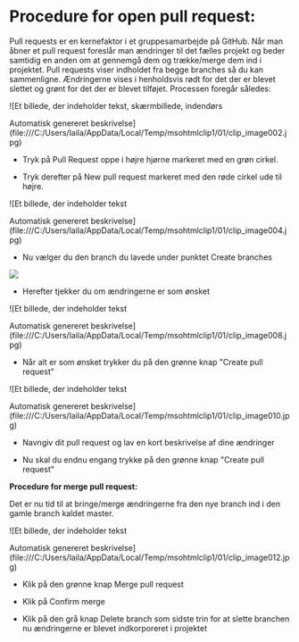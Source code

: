 # Procedure for open pull request: 

Pull requests er en kernefaktor i et gruppesamarbejde på GitHub. Når man åbner et pull request foreslår man ændringer til det fælles projekt og beder samtidig en anden om at gennemgå dem og trække/merge dem ind i projektet. Pull requests viser indholdet fra begge branches så du kan sammenligne. Ændringerne vises i henholdsvis rødt for det der er blevet slettet og grønt for det der er blevet tilføjet. Processen foregår således:

![Et billede, der indeholder tekst, skærmbillede, indendørs

Automatisk genereret beskrivelse](file:///C:/Users/laila/AppData/Local/Temp/msohtmlclip1/01/clip_image002.jpg)

- Tryk på Pull Request oppe i højre hjørne markeret med en grøn cirkel.

- Tryk derefter på New pull request markeret med den røde cirkel ude til højre.

![Et billede, der indeholder tekst

Automatisk genereret beskrivelse](file:///C:/Users/laila/AppData/Local/Temp/msohtmlclip1/01/clip_image004.jpg)

- Nu vælger du den branch du lavede under punktet Create branches

![](file:///C:/Users/laila/AppData/Local/Temp/msohtmlclip1/01/clip_image006.jpg)

- Herefter tjekker du om ændringerne er som ønsket

![Et billede, der indeholder tekst

Automatisk genereret beskrivelse](file:///C:/Users/laila/AppData/Local/Temp/msohtmlclip1/01/clip_image008.jpg)

- Når alt er som ønsket trykker du på den grønne knap "Create pull request"

![Et billede, der indeholder tekst

Automatisk genereret beskrivelse](file:///C:/Users/laila/AppData/Local/Temp/msohtmlclip1/01/clip_image010.jpg)

- Navngiv dit pull request og lav en kort beskrivelse af dine ændringer

- Nu skal du endnu engang trykke på den grønne knap "Create pull request"

**Procedure for merge pull request:**

Det er nu tid til at bringe/merge ændringerne fra den nye branch ind i den gamle branch kaldet master.

![Et billede, der indeholder tekst

Automatisk genereret beskrivelse](file:///C:/Users/laila/AppData/Local/Temp/msohtmlclip1/01/clip_image012.jpg)

- Klik på den grønne knap Merge pull request

- Klik på Confirm merge

- Klik på den grå knap Delete branch som sidste trin for at slette branchen nu ændringerne er blevet indkorporeret i projektet
